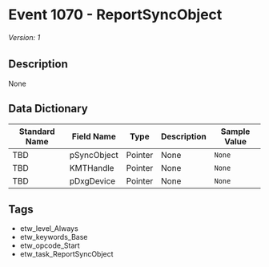 # Event 1070 - ReportSyncObject
###### Version: 1

## Description
None

## Data Dictionary
|Standard Name|Field Name|Type|Description|Sample Value|
|---|---|---|---|---|
|TBD|pSyncObject|Pointer|None|`None`|
|TBD|KMTHandle|Pointer|None|`None`|
|TBD|pDxgDevice|Pointer|None|`None`|

## Tags
* etw_level_Always
* etw_keywords_Base
* etw_opcode_Start
* etw_task_ReportSyncObject